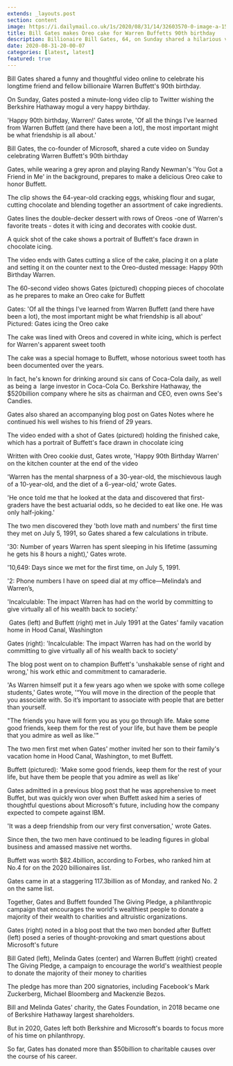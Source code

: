 ```yaml
---
extends: _layouts.post
section: content
image: https://i.dailymail.co.uk/1s/2020/08/31/14/32603570-0-image-a-15_1598882058317.jpg 
title: Bill Gates makes Oreo cake for Warren Buffetts 90th birthday 
description: Billionaire Bill Gates, 64, on Sunday shared a hilarious video on Twitter to celebrate Warren Buffetts 90th birthday. The two first met in 1991 and have stayed close for nearly three decades. 
date: 2020-08-31-20-00-07 
categories: [latest, latest] 
featured: true 
--- 
```

Bill Gates shared a funny and thoughtful video online to celebrate his longtime friend and fellow billionaire Warren Buffett's 90th birthday.

On Sunday, Gates posted a minute-long video clip to Twitter wishing the Berkshire Hathaway mogul a very happy birthday.

'Happy 90th birthday, Warren!' Gates wrote, 'Of all the things I’ve learned from Warren Buffett (and there have been a lot), the most important might be what friendship is all about.' 

Bill Gates, the co-founder of Microsoft, shared a cute video on Sunday celebrating Warren Buffett's 90th birthday 

Gates, while wearing a grey apron and playing Randy Newman's 'You Got a Friend in Me' in the background, prepares to make a delicious Oreo cake to honor Buffett. 

The clip shows the 64-year-old cracking eggs, whisking flour and sugar, cutting chocolate and blending together an assortment of cake ingredients.

Gates lines the double-decker dessert with rows of Oreos -one of Warren's favorite treats - dotes it with icing and decorates with cookie dust. 

A quick shot of the cake shows a portrait of Buffett's face drawn in chocolate icing.

The video ends with Gates cutting a slice of the cake, placing it on a plate and setting it on the counter next to the Oreo-dusted message: Happy 90th Birthday Warren.

The 60-second video shows Gates (pictured) chopping pieces of chocolate as he prepares to make an Oreo cake for Buffett

Gates: 'Of all the things I’ve learned from Warren Buffett (and there have been a lot), the most important might be what friendship is all about' Pictured: Gates icing the Oreo cake 

The cake was lined with Oreos and covered in white icing, which is perfect for Warren's apparent sweet tooth 

The cake was a special homage to Buffett, whose notorious sweet tooth has been documented over the years. 

In fact, he's known for drinking around six cans of Coca-Cola daily, as well as being a  large investor in Coca-Cola Co. Berkshire Hathaway, the $520billion company where he sits as chairman and CEO, even owns See's Candies.

Gates also shared an accompanying blog post on Gates Notes where he continued his well wishes to his friend of 29 years.

The video ended with a shot of Gates (pictured) holding the finished cake, which has a portrait of Buffett's face drawn in chocolate icing 

Written with Oreo cookie dust, Gates wrote, 'Happy 90th Birthday Warren' on the kitchen counter at the end of the video 

'Warren has the mental sharpness of a 30-year-old, the mischievous laugh of a 10-year-old, and the diet of a 6-year-old,' wrote Gates.

'He once told me that he looked at the data and discovered that first-graders have the best actuarial odds, so he decided to eat like one. He was only half-joking.'

The two men discovered they 'both love math and numbers' the first time they met on July 5, 1991, so Gates shared a few calculations in tribute.

'30: Number of years Warren has spent sleeping in his lifetime (assuming he gets his 8 hours a night),' Gates wrote. 

'10,649: Days since we met for the first time, on July 5, 1991.

'2: Phone numbers I have on speed dial at my office—Melinda’s and Warren’s,

'Incalculable: The impact Warren has had on the world by committing to give virtually all of his wealth back to society.'

 Gates (left) and Buffett (right) met in July 1991 at the Gates' family vacation home in Hood Canal, Washington

Gates (right): 'Incalculable: The impact Warren has had on the world by committing to give virtually all of his wealth back to society'

The blog post went on to champion Buffett's 'unshakable sense of right and wrong,' his work ethic and commitment to camaraderie.

'As Warren himself put it a few years ago when we spoke with some college students,' Gates wrote, '“You will move in the direction of the people that you associate with. So it’s important to associate with people that are better than yourself. 

"The friends you have will form you as you go through life. Make some good friends, keep them for the rest of your life, but have them be people that you admire as well as like.'" 

The two men first met when Gates' mother invited her son to their family's vacation home in Hood Canal, Washington, to met Buffett. 

Buffett (pictured): 'Make some good friends, keep them for the rest of your life, but have them be people that you admire as well as like'

Gates admitted in a previous blog post that he was apprehensive to meet Buffet, but was quickly won over when Buffett asked him a series of thoughtful questions about Microsoft's future, including how the company expected to compete against IBM. 

'It was a deep friendship from our very first conversation,' wrote Gates. 

Since then, the two men have continued to be leading figures in global business and amassed massive net worths. 

Buffett was worth $82.4billion, according to Forbes, who ranked him at No.4 for on the 2020 billionaires list.     

Gates came in at a staggering 117.3billion as of Monday, and ranked No. 2 on the same list. 

Together, Gates and Buffett founded The Giving Pledge, a philanthropic campaign that encourages the world's wealthiest people to donate a majority of their wealth to charities and altruistic organizations.

Gates (right) noted in a blog post that the two men bonded after Buffett (left) posed a series of thought-provoking and smart questions about Microsoft's future 

Bill Gated (left), Melinda Gates (center) and Warren Buffett (right) created The Giving Pledge, a campaign to encourage the world's wealthiest people to donate the majority of their money to charities

The pledge has more than 200 signatories, including Facebook's Mark Zuckerberg, Michael Bloomberg and Mackenzie Bezos. 

Bill and Melinda Gates' charity, the Gates Foundation, in 2018 became one of Berkshire Hathaway largest shareholders. 

But in 2020, Gates left both Berkshire and Microsoft's boards to focus more of his time on philanthropy.

So far, Gates has donated more than $50billion to charitable causes over the course of his career.    

